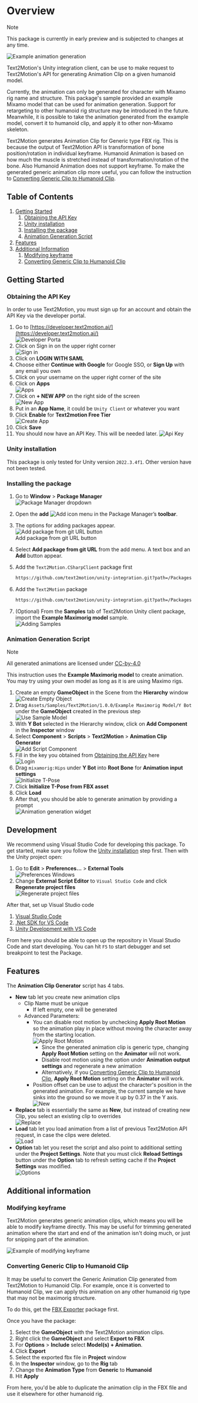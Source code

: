 # Overview

> [!NOTE]
> This package is currently in early preview and is subjected to changes at any time.

![Example animation generation](images/generate_animation_example.gif)

Text2Motion's Unity integration client, can be use to make request to Text2Motion's API for generating Animation Clip on a given humanoid model.

Currently, the animation can only be generated for character with Mixamo rig name and structure. This package's sample provided an example Mixamo model that can be used for animation generation. Support for retargeting to other humanoid rig structure may be introduced in the future. Meanwhile, it is possible to take the animation generated from the example model, convert it to humanoid clip, and apply it to other non-Mixamo skeleton.

Text2Motion generates Animation Clip for Generic type FBX rig. This is because the output of Text2Motion API is transformation of bone position/rotation in individual keyframe. Humanoid Animation is based on how much the muscle is stretched instead of transformation/rotation of the bone. Also Humanoid Animation does not support keyframe. To make the generated generic animation clip more useful, you can follow the instruction to [Converting Generic Clip to Humanoid Clip](#converting-generic-clip-to-humanoid-clip).

## Table of Contents

1. [Getting Started](#getting-started)
   1. [Obtaining the API Key](#obtaining-the-api-key)
   2. [Unity installation](#unity-installation)
   3. [Installing the package](#installing-the-package)
   4. [Animation Generation Script](#animation-generation-script)
2. [Features](#features)
3. [Additional Information](#additional-information)
   1. [Modifying keyframe](#modifying-keyframe)
   2. [Converting Generic Clip to Humanoid Clip](#converting-generic-clip-to-humanoid-clip)

## Getting Started

### Obtaining the API Key

In order to use Text2Motion, you must sign up for an account and obtain the API Key via the developer portal.

1. Go to [https://developer.text2motion.ai/](https://developer.text2motion.ai/)  
![Developer Porta](images/Obtaining_API_Key-Portal.png)
2. Click on Sign in on the upper right corner  
![Sign in](images/Obtaining_API_Key-Sign_In.png)
3. Click on **LOGIN WITH SAML**
4. Choose either **Continue with Google** for Google SSO, or **Sign Up** with any email you own
5. Click on your username on the upper right corner of the site
6. Click on **Apps**  
![Apps](images/Obtaining_API_Key-Apps.png)
7. Click on **+ NEW APP** on the right side of the screen  
![New App](images/Obtaining_API_Key-New_App.png)
8. Put in an **App Name**, it could be `Unity Client` or whatever you want
9. Click **Enable** for **Text2motion Free Tier**  
![Create App](images/Obtaining_API_Key-Create_App.png)
10. Click **Save**
11. You should now have an API Key. This will be needed later.
![Api Key](images/Obtaining_API_Key-Key.png)

### Unity installation

This package is only tested for Unity version `2022.3.4f1`. Other version have not been tested.

### Installing the package

1. Go to **Window** > **Package Manager**  
![Package Manager dropdown](images/Installing-Package_Manager.png)
2. Open the **add** ![Add icon](images/Installing-Add_Package_Icon.png) menu in the Package Manager’s **toolbar**.
3. The options for adding packages appear.  
   ![Add package from git URL button](images/Installing-Add_Package_From_Git.png)  
   Add package from git URL button
4. Select **Add package from git URL** from the add menu. A text box and an **Add** button appear.
5. Add the `Text2Motion.CSharpClient` package first

   ```markdown
   https://github.com/text2motion/unity-integration.git?path=/Packages/ai.text2motion.unity.csharpclient
   ```

6. Add the `Text2Motion` package

   ```markdown
   https://github.com/text2motion/unity-integration.git?path=/Packages/ai.text2motion.unity.client
   ```

7. (Optional) From the **Samples** tab of Text2Motion Unity client package, import the **Example Maximorig model** sample.  
![Adding Samples](images/Installing-Add_Sample.png)

### Animation Generation Script

> [!NOTE]
> All generated animations are licensed under [CC-by-4.0](https://creativecommons.org/licenses/by/4.0/)

This instruction uses the **Example Maximorig model** to create animation. You may try using your own model as long as it is are using Maximo rigs.

1. Create an empty **GameObject** in the Scene from the **Hierarchy** window  
![Create Empty Object](images/Animation_Generation-Create_Empty.png)
2. Drag `Assets/Samples/Text2Motion/1.0.0/Example Maximorig Model/Y Bot` under the **GameObject** created in the previous step  
![Use Sample Model](images/Animation_Generation-Use_Sample_Model.gif)
3. With **Y Bot** selected in the Hierarchy window, click on **Add Component** in the **Inspector** window
4. Select **Component** > **Scripts** > **Text2Motion** > **Animation Clip Generator**  
![Add Script Component](images/Animation_Generation-Add_Script.gif)
5. Fill in the key you obtained from [Obtaining the API Key](#obtaining-the-api-key) here  
![Login](images/Animation_Generation-Login.png)
6. Drag `mixamorig:Hips` under **Y Bot** into **Root Bone** for **Animation input settings**  
![Initialize T-Pose](images/Animation_Generation-T_Pose.gif)
7. Click **Initialize T-Pose from FBX asset**
8. Click **Load**
9. After that, you should be able to generate animation by providing a prompt  
![Animation generation widget](images/Animation_Generation-Generate.png)

## Development

We recommend using Visual Studio Code for developing this package. To get started, make sure you follow the [Unity installation](#unity-installation) step first. Then with the Unity project open:

1. Go to **Edit** > **Preferences...** > **External Tools**  
![Preferences Windows](images/Development-Preference_Window.png)
2. Change **External Script Editor** to `Visual Studio Code` and click **Regenerate project files**  
![Regenerate project files](images/Development-Preference-External_Tools.png)

After that, set up Visual Studio code

1. [Visual Studio Code](https://code.visualstudio.com/)
2. [.Net SDK for VS Code](https://dotnet.microsoft.com/en-us/download/dotnet/sdk-for-vs-code?utm_source=vs-code&utm_medium=referral&utm_campaign=sdk-install)
3. [Unity Development with VS Code](https://code.visualstudio.com/docs/other/unity)

From here you should be able to open up the repository in Visual Studio Code and start developing. You can hit `F5` to start debugger and set breakpoint to test the Package.

## Features

The **Animation Clip Generator** script has 4 tabs.

- **New** tab let you create new animation clips
  - Clip Name must be unique
    - If left empty, one will be generated
  - Advanced Parameters:
    - You can disable root motion by unchecking **Apply Root Motion** so the animation play in place without moving the character away from the starting location.  
   ![Apply Root Motion](images/Features_apply-root-motion.gif)
      - Since the generated animation clip is generic type, changing **Apply Root Motion** setting on the **Animator** will not work.
      - Disable root motion using the option under **Animation output settings** and regenerate a new animation
      - Alternatively, if you [Converting Generic Clip to Humanoid Clip](#converting-generic-clip-to-humanoid-clip), **Apply Root Motion** setting on the **Animator** will work.
    - Position offset can be use to adjust the character's position in the generated animation. For example, the current sample we have sinks into the ground so we move it up by 0.37 in the Y axis.  
![New](images/Features-New.png)
- **Replace** tab is essentially the same as **New**, but instead of creating new Clip, you select an existing clip to overrides  
![Replace](images/Features-Replace.png)
- **Load** tab let you load animation from a list of previous Text2Motion API request, in case the clips were deleted.  
![Load](images/Features-Load.png)
- **Option** tab let you reset the script and also point to additional setting under the **Project Settings**. Note that you must click **Reload Settings** button under the **Option** tab to refresh setting cache if the **Project Settings** was modified.  
![Options](images/Features-Options.png)

## Additional information

### Modifying keyframe

Text2Motion generates generic animation clips, which means you will be able to modify keyframe directly. This may be useful for trimming generated animation where the start and end of the animation isn't doing much, or just for snipping part of the animation.

![Example of modifying keyframe](images/Modifying_Keyframe.gif)

### Converting Generic Clip to Humanoid Clip

It may be useful to convert the Generic Animation Clip generated from Text2Motion to Humanoid Clip. For example, once it is converted to Humanoid Clip, we can apply this animation on any other humanoid rig type that may not be maximorig structure.

To do this, get the [FBX Exporter](https://docs.unity3d.com/Packages/com.unity.formats.fbx@2.0/manual/index.html) package first.

Once you have the package:

1. Select the **GameObject** with the Text2Motion animation clips.
2. Right click the **GameObject** and select **Export to FBX**
3. For **Options** > **Include** select **Model(s) + Animation**.
4. Click **Export**
5. Select the exported fbx file in **Project** window
6. In the **Inspector** window, go to the **Rig** tab
7. Change the **Animation Type** from **Generic** to **Humanoid**
8. Hit **Apply**

From here, you'd be able to duplicate the animation clip in the FBX file and use it elsewhere for other humanoid rig.

